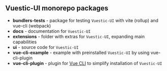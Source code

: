 ## Vuestic-UI monorepo packages

- **bundlers-tests** - package for testing `Vuestic-UI` with vite (rollup) and vue-cli (webpack)
- **docs** - documentation for `Vuestic-UI`
- **extensions** - folder with extras for `Vuestic-UI`, expanding main capabilities
- **ui** - source code for `Vuestic-UI`
- **vue-cli-example** - example with preinstalled `Vuestic-UI` by using vue-cli-plugin
- **vue-cli-plugin** - plugin for [Vue CLI](https://cli.vuejs.org/) to simplify installation of `Vuestic-UI`